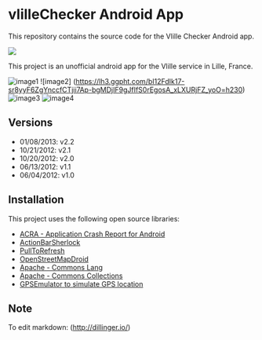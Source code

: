 # vlilleChecker  Android App

This repository contains the source code for the Vlille Checker Android app.

<a href="https://play.google.com/store/apps/details?id=com.vlille.checker" alt="Download from Google Play">
  <img src="http://www.android.com/images/brand/android_app_on_play_large.png">
</a>

This project is an unofficial android app for the Vlille service in Lille, France.

![image1](https://lh4.ggpht.com/1L90ewgpWg8bmlgvaakrPn9BHlWm92ksXWxgoGlcAeVSCgWaEkdOWUybIvRt5Puq7g=h230)&nbsp;![image2]
(https://lh3.ggpht.com/bI12FdIk17-sr8yyF6ZgYnccfCTjii7Ap-bgMDjIF9gJfIfS0rEgosA_xLXURjFZ_yoO=h230)&nbsp;![image3](https://lh4.ggpht.com/VfyOGdfC8TG8AvhFeeF8EMaAX3c7ctKi8Mb025Y8Lb0Zj7n9AMrkFLXCwOBwSrPyrXM=h230)&nbsp;![image4](https://lh5.ggpht.com/qoHa8hENdPBdNlunKBa7SvycxSQF_E3mMXNcZbmdJIuBgftIfE193i0Wh7KgzQTBnSs=h230)


## Versions

* 01/08/2013: v2.2
* 10/21/2012: v2.1
* 10/20/2012: v2.0
* 06/13/2012: v1.1
* 06/04/2012: v1.0

## Installation

This project uses the following open source libraries:

* [ACRA - Application Crash Report for Android](http://code.google.com/p/acra/)
* [ActionBarSherlock](https://github.com/JakeWharton/ActionBarSherlock)
* [PullToRefresh](https://github.com/chrisbanes/Android-PullToRefresh)
* [OpenStreetMapDroid](http://code.google.com/p/osmdroid/)
* [Apache - Commons Lang](http://commons.apache.org/lang/)
* [Apache - Commons Collections](http://commons.apache.org/collections/)
* [GPSEmulator to simulate GPS location](http://code.google.com/p/android-gps-emulator/)

## Note
To edit markdown: (http://dillinger.io/)